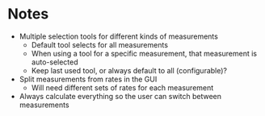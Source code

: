 # Notes

- Multiple selection tools for different kinds of measurements
  - Default tool selects for all measurements
  - When using a tool for a specific measurement, that measurement is auto-selected
  - Keep last used tool, or always default to all (configurable)?
- Split measurements from rates in the GUI
  - Will need different sets of rates for each measurement
- Always calculate everything so the user can switch between measurements